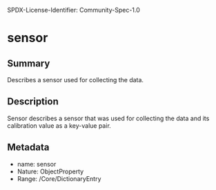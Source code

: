 SPDX-License-Identifier: Community-Spec-1.0

# sensor

## Summary

Describes a sensor used for collecting the data.

## Description

Sensor describes a sensor that was used for collecting the data
and its calibration value as a key-value pair.

## Metadata

- name: sensor
- Nature: ObjectProperty
- Range: /Core/DictionaryEntry

